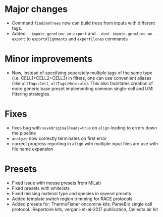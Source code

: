 # Major changes

- Command `findShmTrees` now can build trees from inputs with different tags.
- Added `--impute-germline-on-export` and `--dont-impute-germline-on-export` to `exportAlignments` and `exportClones`
  commands

# Minor improvements

- Now, instead of specifying separately multiple tags of the same type (i.e. CELL1+CELL2+CELL3) in filters, one can use convenient aliases (like `allTags:Cell`, `allTags:Molecule`). This also facilitates creation of more generic base preset implementing common single-cell and UMI filtering strategies. 

# Fixes

- fixes bug with `saveOriginalReads=true` on `align` leading to errors down the pipeline
- `analyze` now correctly terminates on first error
- correct progress reporting in `align` with multiple input files are use with file name expansion

# Presets
- Fixed issue with mouse presets from MiLab
- Fixed presets with whitelists
- Fixed missing material type and species in several presets
- Added template switch region trimming for RACE protocols
- Added presets for: ThermoFisher oncomine kits,  ParseBio single cell protocol. iRepertoire kits, vergani-et-al-2017 publication, Cellecta air kit

